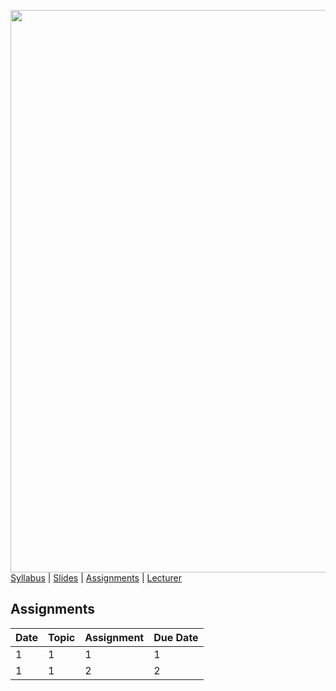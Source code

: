 [<img width=900 src="https://github.com/hil-se/fse/blob/master/img/title.png?raw=yes">](https://github.com/hil-se/fse/blob/master/README.md)   
[Syllabus](https://github.com/hil-se/fse/blob/master/README.md) |
[Slides](https://github.com/hil-se/fse/blob/master/slides.md) |
[Assignments](https://github.com/hil-se/fse/tree/master/assignments/README.md) |
[Lecturer](http://azhe825.github.io) 

## Assignments
| Date | Topic | Assignment | Due Date | 
|------|-------|------------|----------|
| 1    | 1     | 1          | 1        |
| 1    | 1     | 2          | 2        |
